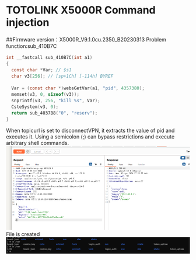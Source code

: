 # TOTOLINK X5000R Command injection
##Firmware version：X5000R_V9.1.0cu.2350_B20230313
Problem function:sub_410B7C
```c
int __fastcall sub_410B7C(int a1)
{
  const char *Var; // $s1
  char v3[256]; // [sp+1Ch] [-114h] BYREF

  Var = (const char *)websGetVar(a1, "pid", 4357380);
  memset(v3, 0, sizeof(v3));
  snprintf(v3, 256, "kill %s", Var);
  CsteSystem(v3, 0);
  return sub_4037B8("0", "reserv");
}
```
When topicurl is set to disconnectVPN, it extracts the value of pid and executes it. Using a semicolon (;) can bypass restrictions and execute arbitrary shell commands.
![](./1.png)
File is created
![](./2.png)
